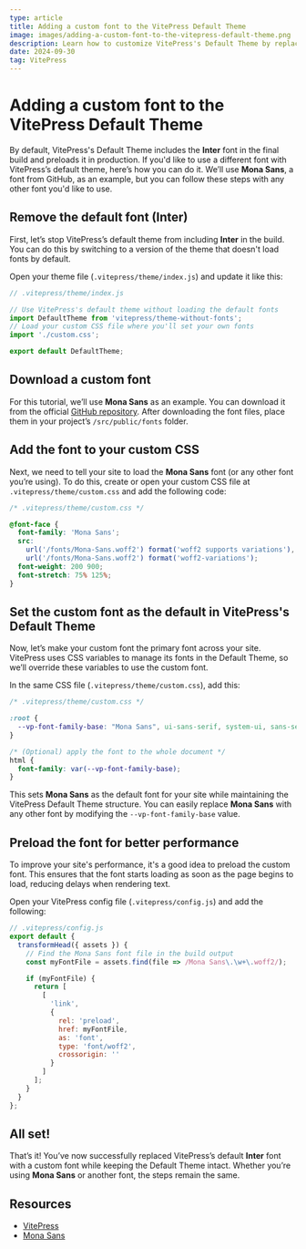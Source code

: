 ```yaml
---
type: article
title: Adding a custom font to the VitePress Default Theme
image: images/adding-a-custom-font-to-the-vitepress-default-theme.png
description: Learn how to customize VitePress's Default Theme by replacing the default font with a custom font, and optimizing performance with font preloading.
date: 2024-09-30
tag: VitePress
---
```


# Adding a custom font to the VitePress Default Theme

By default, VitePress's Default Theme includes the **Inter** font in the final build and preloads it in production. If you'd like to use a different font with VitePress’s default theme, here’s how you can do it. We’ll use **Mona Sans**, a font from GitHub, as an example, but you can follow these steps with any other font you'd like to use.

## Remove the default font (Inter)

First, let’s stop VitePress’s default theme from including **Inter** in the build. You can do this by switching to a version of the theme that doesn't load fonts by default.

Open your theme file (`.vitepress/theme/index.js`) and update it like this:

```js
// .vitepress/theme/index.js

// Use VitePress's default theme without loading the default fonts
import DefaultTheme from 'vitepress/theme-without-fonts';
// Load your custom CSS file where you'll set your own fonts
import './custom.css';

export default DefaultTheme;
```

## Download a custom font

For this tutorial, we’ll use **Mona Sans** as an example. You can download it from the official [GitHub repository](https://github.com/github/mona-sans). After downloading the font files, place them in your project’s `/src/public/fonts` folder.

## Add the font to your custom CSS

Next, we need to tell your site to load the **Mona Sans** font (or any other font you’re using). To do this, create or open your custom CSS file at `.vitepress/theme/custom.css` and add the following code:

```css
/* .vitepress/theme/custom.css */

@font-face {
  font-family: 'Mona Sans';
  src:
    url('/fonts/Mona-Sans.woff2') format('woff2 supports variations'),
    url('/fonts/Mona-Sans.woff2') format('woff2-variations');
  font-weight: 200 900;
  font-stretch: 75% 125%;
}
```

## Set the custom font as the default in VitePress's Default Theme

Now, let’s make your custom font the primary font across your site. VitePress uses CSS variables to manage its fonts in the Default Theme, so we’ll override these variables to use the custom font.

In the same CSS file (`.vitepress/theme/custom.css`), add this:

```css
/* .vitepress/theme/custom.css */

:root {
  --vp-font-family-base: "Mona Sans", ui-sans-serif, system-ui, sans-serif, "Apple Color Emoji", "Segoe UI Emoji", "Segoe UI Symbol", "Noto Color Emoji";
}

/* (Optional) apply the font to the whole document */
html {
  font-family: var(--vp-font-family-base);
}
```

This sets **Mona Sans** as the default font for your site while maintaining the VitePress Default Theme structure. You can easily replace **Mona Sans** with any other font by modifying the `--vp-font-family-base` value.

## Preload the font for better performance

To improve your site's performance, it's a good idea to preload the custom font. This ensures that the font starts loading as soon as the page begins to load, reducing delays when rendering text.

Open your VitePress config file (`.vitepress/config.js`) and add the following:

```js
// .vitepress/config.js
export default {
  transformHead({ assets }) {
    // Find the Mona Sans font file in the build output
    const myFontFile = assets.find(file => /Mona Sans\.\w+\.woff2/);

    if (myFontFile) {
      return [
        [
          'link',
          {
            rel: 'preload',
            href: myFontFile,
            as: 'font',
            type: 'font/woff2',
            crossorigin: ''
          }
        ]
      ];
    }
  }
};
```

## All set!

That’s it! You’ve now successfully replaced VitePress’s default **Inter** font with a custom font while keeping the Default Theme intact. Whether you’re using **Mona Sans** or another font, the steps remain the same.

## Resources

* [VitePress](https://vitepress.dev/)
* [Mona Sans](https://github.com/github/mona-sans)